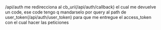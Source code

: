 /api/auth me redirecciona al cb_uri(/api/auth/callback) el cual me devuelve un code, ese code tengo q mandarselo por query al path de user_token(/api/auth/user_token) para que me entregue el access_token con el cual hacer las peticiones